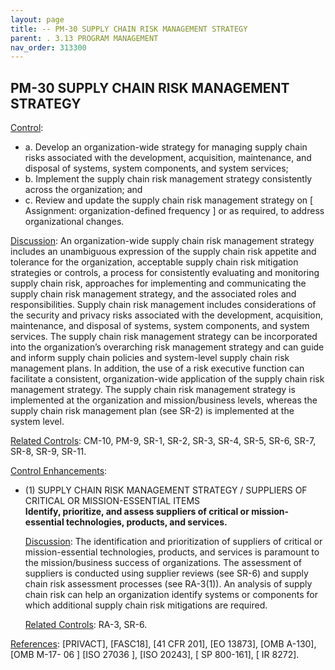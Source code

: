 ```yaml
---
layout: page
title: -- PM-30 SUPPLY CHAIN RISK MANAGEMENT STRATEGY 
parent: . 3.13 PROGRAM MANAGEMENT 
nav_order: 313300 
---
```


## PM-30 SUPPLY CHAIN RISK MANAGEMENT STRATEGY

<ins>Control</ins>:
* a. Develop an organization-wide strategy for managing supply chain risks associated with the development, acquisition, maintenance, and disposal of systems, system components, and system services;
* b. Implement the supply chain risk management strategy consistently across the organization; and
* c. Review and update the supply chain risk management strategy on [ Assignment: organization-defined frequency ] or as required, to address organizational changes.

<ins>Discussion</ins>: An organization-wide supply chain risk management strategy includes an unambiguous expression of the supply chain risk appetite and tolerance for the organization, acceptable supply chain risk mitigation strategies or controls, a process for consistently evaluating and monitoring supply chain risk, approaches for implementing and communicating the supply chain risk management strategy, and the associated roles and responsibilities. Supply chain risk management includes considerations of the security and privacy risks associated with the development, acquisition, maintenance, and disposal of systems, system components, and system services. The supply chain risk management strategy can be incorporated into the organization’s overarching risk management strategy and can guide and inform supply chain policies and system-level supply chain risk management plans. In addition, the use of a risk executive function can facilitate a consistent, organization-wide application of the supply chain risk management strategy. The supply chain risk management strategy is implemented at the organization and mission/business levels, whereas the supply chain risk management plan (see SR-2) is implemented at the system level.

<ins>Related Controls</ins>: CM-10, PM-9, SR-1, SR-2, SR-3, SR-4, SR-5, SR-6, SR-7, SR-8, SR-9, SR-11.

<ins>Control Enhancements</ins>:

* (1) SUPPLY CHAIN RISK MANAGEMENT STRATEGY / SUPPLIERS OF CRITICAL OR MISSION-ESSENTIAL ITEMS<br>
**Identify, prioritize, and assess suppliers of critical or mission-essential technologies, products, and services.**

    <ins>Discussion</ins>: The identification and prioritization of suppliers of critical or mission-essential technologies, products, and services is paramount to the mission/business success of organizations. The assessment of suppliers is conducted using supplier reviews (see SR-6) and supply chain risk assessment processes (see RA-3(1)). An analysis of supply chain risk can help an organization identify systems or components for which additional supply chain risk mitigations are required.

    <ins>Related Controls</ins>: RA-3, SR-6.

<ins>References</ins>: [PRIVACT], [FASC18], [41 CFR 201], [EO 13873], [OMB A-130], [OMB M-17- 06 ] [ISO 27036 ], [ISO 20243], [ SP 800-161], [ IR 8272].
